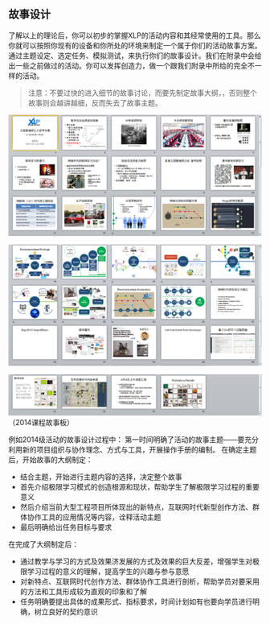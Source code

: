 ## 故事设计

了解以上的理论后，你可以初步的掌握XLP的活动内容和其经常使用的工具。那么你就可以按照你现有的设备和你所处的环境来制定一个属于你们的活动故事方案。通过主题设定、选定任务、模拟测试，来执行你们的故事设计。我们在附录中会给出一些之前做过的活动。你可以发挥创造力，做一个跟我们附录中所给的完全不一样的活动。

>注意：不要过快的进入细节的故事讨论，而要先制定故事大纲，，否则整个故事则会越讲越细，反而失去了故事主题。

![0](../assets/challenger_preparation/story_design/2014storyboard1.jpg)

![0](../assets/challenger_preparation/story_design/2014storyboard2.jpg)

![0](../assets/challenger_preparation/story_design/2014storyboard3.jpg)
（2014课程故事板）

例如2014级活动的故事设计过程中：
第一时间明确了活动的故事主题——要充分利用新的项目组织与协作理念、方式与工具，开展操作手册的编制。
在确定主题后，开始故事的大纲制定：
* 结合主题，开始进行主题内容的选择，决定整个故事
* 首先介绍极限学习模式的创造根源和现状，帮助学生了解极限学习过程的重要意义
* 然后介绍当前大型工程项目所体现出的新特点，互联网时代新型创作方法、群体协作工具的应用情况等内容，诠释活动主题
* 最后明确给出任务目标与要求

在完成了大纲制定后：
* 通过教学与学习的方式及效果济发展的方式及效果的巨大反差，增强学生对极限学习过程的意义的理解，提高学生的兴趣与参与意愿
* 对新特点、互联网时代创作方法、群体协作工具进行剖析，帮助学员对要采用的方法和工具形成较为直观的印象和了解
* 任务明确要提出具体的成果形式、指标要求，时间计划如有也要向学员进行明确，树立良好的契约意识
